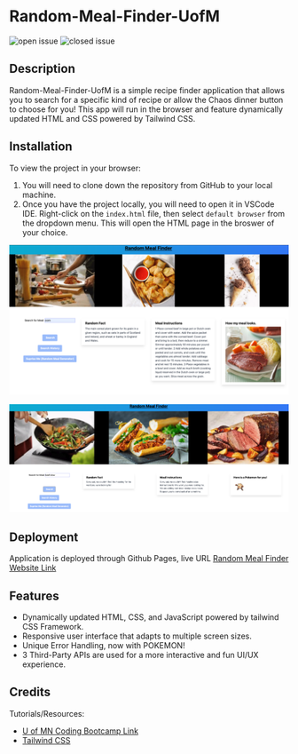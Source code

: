 # Random-Meal-Finder-UofM

![open issue](https://img.shields.io/github/issues-raw/mlhalbert/Random-Meal-Finder-UofM)
![closed issue](https://img.shields.io/github/issues-closed-raw/mlhalbert/Random-Meal-Finder-UofM)

## Description
Random-Meal-Finder-UofM is a simple recipe finder application that allows you to search for a specific kind of recipe or allow the Chaos dinner button to choose for you! This app will run in the browser and feature dynamically updated HTML and CSS powered by Tailwind CSS.

## Installation
To view the project in your browser:
1. You will need to clone down the repository from GitHub to your local machine. 
2. Once you have the project locally, you will need to open it in VSCode IDE. Right-click on the `index.html` file, then select `default browser` from the dropdown menu. This will open the HTML page in the broswer of your choice.

![Chrome's dev tools](./src/app/assets/images/random_meal_finder.png) 

![PokeAPi error Handling](./src/app/assets/images/error_handling_with_pokemon.png) 

## Deployment

Application is deployed through Github Pages, live URL [Random Meal Finder Website Link](https://mlhalbert.github.io/Random-Meal-Finder-UofM/src/app)

## Features
- Dynamically updated HTML, CSS, and JavaScript powered by tailwind CSS Framework.
- Responsive user interface that adapts to multiple screen sizes.
- Unique Error Handling, now with POKEMON!
- 3 Third-Party APIs are used for a more interactive and fun UI/UX experience.

## Credits

Tutorials/Resources:

- [U of MN Coding Bootcamp Link](https://github.com/coding-boot-camp)
- [Tailwind CSS](https://tailwindcss.com/)